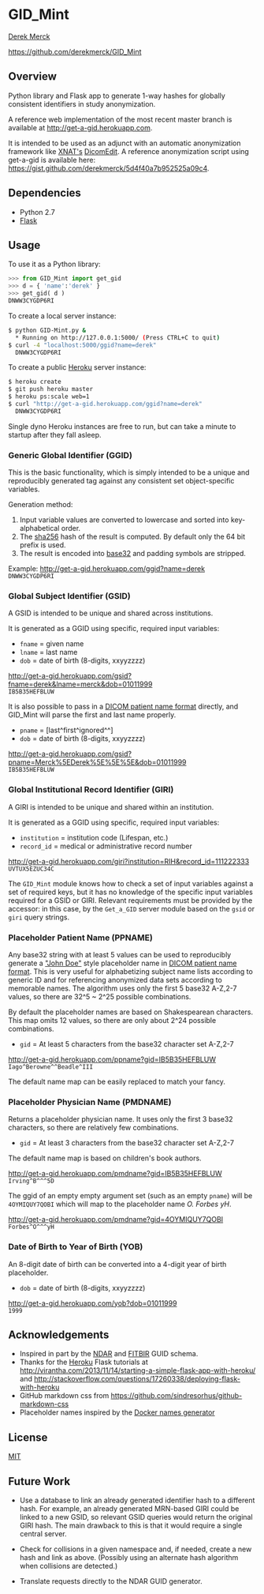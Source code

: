 # GID_Mint

[Derek Merck](email:derek_merck@brown.edu)  

<https://github.com/derekmerck/GID_Mint>


## Overview

Python library and Flask app to generate 1-way hashes for globally consistent identifiers in study anonymization.

A reference web implementation of the most recent master branch is available at <http://get-a-gid.herokuapp.com>.

It is intended to be used as an adjunct with an automatic anonymization framework like [XNAT's](http://www.xnat.org) [DicomEdit](http://nrg.wustl.edu/software/dicomedit/).  A reference anonymization script using get-a-gid is available here: <https://gist.github.com/derekmerck/5d4f40a7b952525a09c4>.



## Dependencies

- Python 2.7
- [Flask](http://flask.pocoo.org)


## Usage

To use it as a Python library:

````python
>>> from GID_Mint import get_gid
>>> d = { 'name':'derek' }
>>> get_gid( d )
DNWW3CYGDP6RI
````

To create a local server instance:

```bash
$ python GID-Mint.py &  
  * Running on http://127.0.0.1:5000/ (Press CTRL+C to quit)  
$ curl -4 "localhost:5000/ggid?name=derek"
  DNWW3CYGDP6RI  
```

To create a public [Heroku](http://www.heroku.com) server instance:

```bash
$ heroku create
$ git push heroku master
$ heroku ps:scale web=1
$ curl "http://get-a-gid.herokuapp.com/ggid?name=derek"
  DNWW3CYGDP6RI 
```

Single dyno Heroku instances are free to run, but can take a minute to startup after they fall asleep.


### Generic Global Identifier (GGID)

This is the basic functionality, which is simply intended to be a unique and reproducibly generated tag against any consistent set object-specific variables.

Generation method:

1. Input variable values are converted to lowercase and sorted into key-alphabetical order.
2. The [sha256](http://en.wikipedia.org/wiki/Secure_Hash_Algorithm) hash of the result is computed.  By default only the 64 bit prefix is used.
3. The result is encoded into [base32](http://en.wikipedia.org/wiki/Base32) and padding symbols are stripped.

Example: <http://get-a-gid.herokuapp.com/ggid?name=derek>  
`DNWW3CYGDP6RI`


### Global Subject Identifier (GSID)

A GSID is intended to be unique and shared across institutions.

It is generated as a GGID using specific, required input variables:

- `fname` = given name
- `lname` = last name
- `dob` = date of birth (8-digits, xxyyzzzz)

<http://get-a-gid.herokuapp.com/gsid?fname=derek&lname=merck&dob=01011999>  
`IB5B35HEFBLUW`

It is also possible to pass in a [DICOM patient name format][pname_fmt] directly, and GID_Mint will parse the first and last name properly.

- `pname` = [last^first^ignored^^]
- `dob` = date of birth (8-digits, xxyyzzzz)

[pname_fmt]:(http://support.dcmtk.org/docs/classDcmPersonName.html#f8ee9288b91b6842e4417185d548cda9)

<http://get-a-gid.herokuapp.com/gsid?pname=Merck%5EDerek%5E%5E%5E&dob=01011999>  
`IB5B35HEFBLUW`

### Global Institutional Record Identifier (GIRI)

A GIRI is intended to be unique and shared within an institution.

It is generated as a GGID using specific, required input variables:

- `institution` = institution code (Lifespan, etc.)
- `record_id` = medical or administrative record number

<http://get-a-gid.herokuapp.com/giri?institution=RIH&record_id=111222333>  
`UVTUX5EZUC34C`

The `GID_Mint` module knows how to check a set of input variables against a set of required keys, but it has no knowledge of the specific input variables required for a GSID or GIRI.  Relevant requirements must be provided by the accessor: in this case, by the `Get_a_GID` server module based on the `gsid` or `giri` query strings.


### Placeholder Patient Name (PPNAME)

Any base32 string with at least 5 values can be used to reproducibly generate a ["John Doe"](http://en.wikipedia.org/wiki/John_Doe) style placeholder name in [DICOM patient name format][pname_fmt].  This is very useful for alphabetizing subject name lists according to generic ID and for referencing anonymized data sets according to memorable names.  The algorithm uses only the first 5 base32 A-Z,2-7 values, so there are 32^5 ~ 2^25 possible combinations.  

By default the placeholder names are based on Shakespearean characters.  This map omits 12 values, so there are only about 2^24 possible combinations.

- `gid` = At least 5 characters from the base32 character set A-Z,2-7

<http://get-a-gid.herokuapp.com/ppname?gid=IB5B35HEFBLUW>  
`Iago^Berowne^^Beadle^III`

The default name map can be easily replaced to match your fancy.


### Placeholder Physician Name (PMDNAME)

Returns a placeholder physician name.  It uses only the first 3 base32 characters, so there are relatively few combinations.

- `gid` = At least 3 characters from the base32 character set A-Z,2-7

The default name map is based on children's book authors.

<http://get-a-gid.herokuapp.com/pmdname?gid=IB5B35HEFBLUW>  
`Irving^B^^^5D`

The ggid of an empty empty argument set (such as an empty `pname`) will be `4OYMIQUY7QOBI` which will map to the placeholder name _O. Forbes yH_.

<http://get-a-gid.herokuapp.com/pmdname?gid=4OYMIQUY7QOBI>
`Forbes^O^^^yH`


### Date of Birth to Year of Birth (YOB)

An 8-digit date of birth can be converted into a 4-digit year of birth placeholder.

- `dob` = date of birth (8-digits, xxyyzzzz)

<http://get-a-gid.herokuapp.com/yob?dob=01011999>  
`1999`


## Acknowledgements

- Inspired in part by the [NDAR](https://ndar.nih.gov/ndarpublicweb/tools.html) and [FITBIR](https://fitbir.nih.gov) GUID schema.
- Thanks for the [Heroku](http://www.heroku.com) Flask tutorials at <http://virantha.com/2013/11/14/starting-a-simple-flask-app-with-heroku/> and <http://stackoverflow.com/questions/17260338/deploying-flask-with-heroku>
- GitHub markdown css from <https://github.com/sindresorhus/github-markdown-css>
- Placeholder names inspired by the [Docker names generator](https://github.com/docker/docker/blob/master/pkg/namesgenerator/names-generator.go)


## License

[MIT](http://opensource.org/licenses/mit-license.html)


## Future Work

- Use a database to link an already generated identifier hash to a different hash.  For example, an already generated MRN-based GIRI could be linked to a new GSID, so relevant GSID queries would return the original GIRI hash.  The main drawback to this is that it would require a single central server.

- Check for collisions in a given namespace and, if needed, create a new hash and link as above.  (Possibly using an alternate hash algorithm when collisions are detected.)

- Translate requests directly to the NDAR GUID generator.